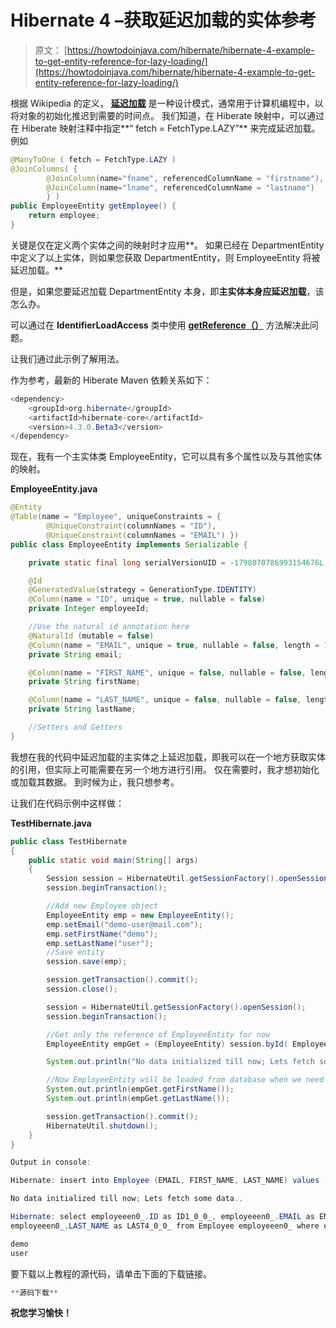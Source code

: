 # Hibernate 4 –获取延迟加载的实体参考

> 原文： [https://howtodoinjava.com/hibernate/hibernate-4-example-to-get-entity-reference-for-lazy-loading/](https://howtodoinjava.com/hibernate/hibernate-4-example-to-get-entity-reference-for-lazy-loading/)

根据 Wikipedia 的定义， [**延迟加载**](https://en.wikipedia.org/wiki/Lazy_loading "lazy loading") 是一种设计模式，通常用于计算机编程中，以将对象的初始化推迟到需要的时间点。 我们知道，在 Hiberate 映射中，可以通过在 Hiberate 映射注释中指定**“ fetch = FetchType.LAZY”** 来完成延迟加载。 例如

```java
@ManyToOne ( fetch = FetchType.LAZY )
@JoinColumns( {
		@JoinColumn(name="fname", referencedColumnName = "firstname"),
		@JoinColumn(name="lname", referencedColumnName = "lastname")
		} )
public EmployeeEntity getEmployee() {
	return employee;
}

```

关键是仅在定义两个实体之间的映射时才应用**。 如果已经在 DepartmentEntity 中定义了以上实体，则如果您获取 DepartmentEntity，则 EmployeeEntity 将被延迟加载。**

但是，如果您要延迟加载 DepartmentEntity 本身，即**主实体本身应延迟加载**，该怎么办。

可以通过在 **IdentifierLoadAccess** 类中使用 [**getReference（）**](http://docs.jboss.org/hibernate/orm/4.1/javadocs/org/hibernate/IdentifierLoadAccess.html#getReference%28java.io.Serializable%29 "IdentifierLoadAccess") 方法解决此问题。

让我们通过此示例了解用法。

作为参考，最新的 Hiberate Maven 依赖关系如下：

```java
<dependency>
	<groupId>org.hibernate</groupId>
	<artifactId>hibernate-core</artifactId>
	<version>4.3.0.Beta3</version>
</dependency>

```

现在，我有一个主实体类 EmployeeEntity，它可以具有多个属性以及与其他实体的映射。

**EmployeeEntity.java**

```java
@Entity
@Table(name = "Employee", uniqueConstraints = {
		@UniqueConstraint(columnNames = "ID"),
		@UniqueConstraint(columnNames = "EMAIL") })
public class EmployeeEntity implements Serializable {

	private static final long serialVersionUID = -1798070786993154676L;

	@Id
	@GeneratedValue(strategy = GenerationType.IDENTITY)
	@Column(name = "ID", unique = true, nullable = false)
	private Integer employeeId;

	//Use the natural id annotation here
	@NaturalId (mutable = false)
	@Column(name = "EMAIL", unique = true, nullable = false, length = 100)
	private String email;

	@Column(name = "FIRST_NAME", unique = false, nullable = false, length = 100)
	private String firstName;

	@Column(name = "LAST_NAME", unique = false, nullable = false, length = 100)
	private String lastName;

	//Setters and Getters
}

```

我想在我的代码中延迟加载的主实体之上延迟加载，即我可以在一个地方获取实体的引用，但实际上可能需要在另一个地方进行引用。 仅在需要时，我才想初始化或加载其数据。 到时候为止，我只想参考。

让我们在代码示例中这样做：

**TestHibernate.java**

```java
public class TestHibernate
{
	public static void main(String[] args) 
	{
		Session session = HibernateUtil.getSessionFactory().openSession();
		session.beginTransaction();

		//Add new Employee object
		EmployeeEntity emp = new EmployeeEntity();
		emp.setEmail("demo-user@mail.com");
		emp.setFirstName("demo");
		emp.setLastName("user");
		//Save entity
		session.save(emp);

		session.getTransaction().commit();
		session.close();

		session = HibernateUtil.getSessionFactory().openSession();
		session.beginTransaction();

		//Get only the reference of EmployeeEntity for now
		EmployeeEntity empGet = (EmployeeEntity) session.byId( EmployeeEntity.class ).getReference( 1 );

		System.out.println("No data initialized till now; Lets fetch some data..");

		//Now EmployeeEntity will be loaded from database when we need it
		System.out.println(empGet.getFirstName());
		System.out.println(empGet.getLastName());

		session.getTransaction().commit();
		HibernateUtil.shutdown();
	}
}

Output in console:

Hibernate: insert into Employee (EMAIL, FIRST_NAME, LAST_NAME) values (?, ?, ?)

No data initialized till now; Lets fetch some data..

Hibernate: select employeeen0_.ID as ID1_0_0_, employeeen0_.EMAIL as EMAIL2_0_0_, employeeen0_.FIRST_NAME as FIRST3_0_0_, 
employeeen0_.LAST_NAME as LAST4_0_0_ from Employee employeeen0_ where employeeen0_.ID=?

demo
user

```

要下载以上教程的源代码，请单击下面的下载链接。

```java
**源码下载**
```

**祝您学习愉快！**